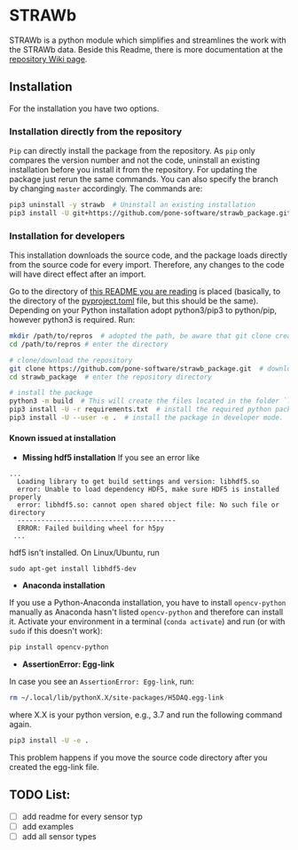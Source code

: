 # STRAWb

STRAWb is a python module which simplifies and streamlines the work with the STRAWb data. Beside this Readme, there is more documentation at the [repository Wiki page](https://github.com/pone-software/strawb_package/wiki).

## Installation
For the installation you have two options.
### Installation directly from the repository
`Pip` can directly install the package from the repository. As `pip` only compares the version number and not the code, uninstall an existing installation before you install it from the repository. For updating the package just rerun the same commands. You can also specify the branch by changing `master` accordingly. The commands are:
```bash
pip3 uninstall -y strawb  # Uninstall an existing installation
pip3 install -U git+https://github.com/pone-software/strawb_package.git@master  # Install it from the repository
```

### Installation for developers
This installation downloads the source code, and the package loads directly from the source code for every import. Therefore, any changes to the code will have direct effect after an import.

Go to the directory of [this README you are reading](/README.md) is placed (basically, to the directory of the [pyproject.toml](/pyproject.toml) file, but this should be the same).
Depending on your Python installation adopt python3/pip3 to python/pip, however python3 is required. Run:
  ```bash
  mkdir /path/to/repros  # adopted the path, be aware that git clone creates a directory with the repository name
  cd /path/to/repros # enter the directory
  
  # clone/download the repository
  git clone https://github.com/pone-software/strawb_package.git  # downloads the repository
  cd strawb_package  # enter the repository directory
  
  # install the package
  python3 -m build  # This will create the files located in the folder `.egg-info`
  pip3 install -U -r requirements.txt  # install the required python packages
  pip3 install -U --user -e .  # install the package in developer mode.
  ```

#### Known issued at installation
- **Missing hdf5 installation**
If you see an error like
```text
...
  Loading library to get build settings and version: libhdf5.so
  error: Unable to load dependency HDF5, make sure HDF5 is installed properly
  error: libhdf5.so: cannot open shared object file: No such file or directory
  ----------------------------------------
  ERROR: Failed building wheel for h5py
 ...
```
hdf5 isn't installed. On Linux/Ubuntu, run
```commandline
sudo apt-get install libhdf5-dev
```


- **Anaconda installation**

If you use a Python-Anaconda installation, you have to install `opencv-python` manually as Anaconda hasn't listed `opencv-python` and therefore can install it.
Activate your environment in a terminal (`conda activate`) and run (or with `sudo` if this doesn't work):
```bash
pip install opencv-python
```

- **AssertionError: Egg-link**

In case you see an `AssertionError: Egg-link`, run:
```bash
rm ~/.local/lib/pythonX.X/site-packages/H5DAQ.egg-link
```
where X.X is your python version, e.g., 3.7 and run the following command again.
```bash
pip3 install -U -e .
```
This problem happens if you move the source code directory after you created the egg-link file.

## TODO List:
* [ ] add readme for every sensor typ
* [ ] add examples
* [ ] add all sensor types
